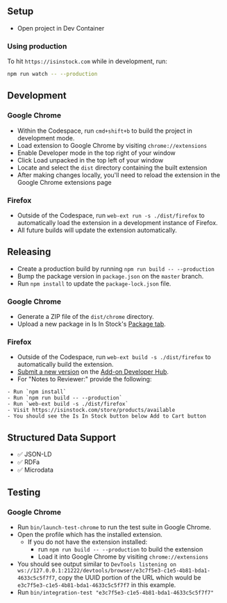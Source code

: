 ## Setup

- Open project in Dev Container

### Using production

To hit `https://isinstock.com` while in development, run:

```sh
npm run watch -- --production
```

## Development

### Google Chrome

- Within the Codespace, run `cmd+shift+b` to build the project in development mode.
- Load extension to Google Chrome by visiting `chrome://extensions`
- Enable Developer mode in the top right of your window
- Click Load unpacked in the top left of your window
- Locate and select the `dist` directory containing the built extension
- After making changes locally, you'll need to reload the extension in the Google Chrome extensions page

### Firefox

- Outside of the Codespace, run `web-ext run -s ./dist/firefox` to automatically load the extension in a development instance of Firefox.
- All future builds will update the extension automatically.

## Releasing

- Create a production build by running `npm run build -- --production`
- Bump the package version in `package.json` on the `master` branch.
- Run `npm install` to update the `package-lock.json` file.

### Google Chrome

- Generate a ZIP file of the `dist/chrome` directory.
- Upload a new package in Is In Stock's [Package tab](https://chrome.google.com/u/1/webstore/devconsole/355361c6-bf2d-48aa-a191-99790c9dc228/bnglflgcpflggbpbcbpgeaknekceeojd/edit/package).

### Firefox

- Outside of the Codespace, run `web-ext build -s ./dist/firefox` to automatically build the extension.
- [Submit a new version](https://addons.mozilla.org/en-US/developers/addon/is-in-stock/versions/submit/) on the [Add-on Developer Hub](https://addons.mozilla.org/en-US/developers/addon/is-in-stock).
- For "Notes to Reviewer:" provide the following:

```
- Run `npm install`
- Run `npm run build -- --production`
- Run `web-ext build -s ./dist/firefox`
- Visit https://isinstock.com/store/products/available
- You should see the Is In Stock button below Add to Cart button
```

## Structured Data Support

- ✅ JSON-LD
- ✅ RDFa
- ✅ Microdata

## Testing

### Google Chrome

- Run `bin/launch-test-chrome` to run the test suite in Google Chrome.
- Open the profile which has the installed extension.
  - If you do not have the extension installed:
    - run `npm run build -- --production` to build the extension
    - Load it into Google Chrome by visiting `chrome://extensions`
- You should see output similar to `DevTools listening on ws://127.0.0.1:21222/devtools/browser/e3c7f5e3-c1e5-4b81-bda1-4633c5c5f7f7`, copy the UUID portion of the URL which would be `e3c7f5e3-c1e5-4b81-bda1-4633c5c5f7f7` in this example.
- Run `bin/integration-test "e3c7f5e3-c1e5-4b81-bda1-4633c5c5f7f7"`
